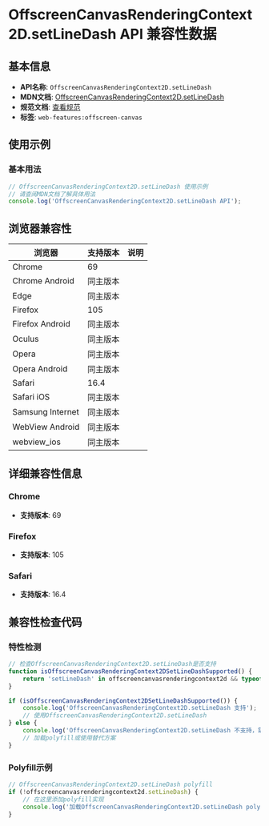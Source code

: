 # OffscreenCanvasRenderingContext2D.setLineDash API 兼容性数据

## 基本信息

- **API名称**: `OffscreenCanvasRenderingContext2D.setLineDash`
- **MDN文档**: [OffscreenCanvasRenderingContext2D.setLineDash](https://developer.mozilla.org/docs/Web/API/CanvasRenderingContext2D/setLineDash)
- **规范文档**: [查看规范](https://html.spec.whatwg.org/multipage/canvas.html#dom-context-2d-setlinedash-dev)
- **标签**: `web-features:offscreen-canvas`

## 使用示例

### 基本用法

```javascript
// OffscreenCanvasRenderingContext2D.setLineDash 使用示例
// 请查阅MDN文档了解具体用法
console.log('OffscreenCanvasRenderingContext2D.setLineDash API');
```

## 浏览器兼容性

| 浏览器 | 支持版本 | 说明 |
|--------|----------|------|
| Chrome | 69 |  |
| Chrome Android | 同主版本 |  |
| Edge | 同主版本 |  |
| Firefox | 105 |  |
| Firefox Android | 同主版本 |  |
| Oculus | 同主版本 |  |
| Opera | 同主版本 |  |
| Opera Android | 同主版本 |  |
| Safari | 16.4 |  |
| Safari iOS | 同主版本 |  |
| Samsung Internet | 同主版本 |  |
| WebView Android | 同主版本 |  |
| webview_ios | 同主版本 |  |

## 详细兼容性信息

### Chrome

- **支持版本**: 69

### Firefox

- **支持版本**: 105

### Safari

- **支持版本**: 16.4

## 兼容性检查代码

### 特性检测

```javascript
// 检查OffscreenCanvasRenderingContext2D.setLineDash是否支持
function isOffscreenCanvasRenderingContext2DSetLineDashSupported() {
    return 'setLineDash' in offscreencanvasrenderingcontext2d && typeof offscreencanvasrenderingcontext2d.setLineDash === 'function';
}

if (isOffscreenCanvasRenderingContext2DSetLineDashSupported()) {
    console.log('OffscreenCanvasRenderingContext2D.setLineDash 支持');
    // 使用OffscreenCanvasRenderingContext2D.setLineDash
} else {
    console.log('OffscreenCanvasRenderingContext2D.setLineDash 不支持，需要polyfill');
    // 加载polyfill或使用替代方案
}
```

### Polyfill示例

```javascript
// OffscreenCanvasRenderingContext2D.setLineDash polyfill
if (!offscreencanvasrenderingcontext2d.setLineDash) {
    // 在这里添加polyfill实现
    console.log('加载OffscreenCanvasRenderingContext2D.setLineDash polyfill');
}
```

